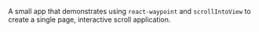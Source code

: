 A small app that demonstrates using `react-waypoint` and `scrollIntoView` to create a single page, interactive scroll application.
